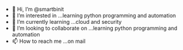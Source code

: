 - 👋 Hi, I’m @smartbinit
- 👀 I’m interested in ...learning python programming and automation
- 🌱 I’m currently learning ...cloud and security
- 💞️ I’m looking to collaborate on ...learning python programming and automation
- 📫 How to reach me ...on mail

<!---
smartbinit/smartbinit is a ✨ special ✨ repository because its `README.md` (this file) appears on your GitHub profile.
You can click the Preview link to take a look at your changes.
--->
